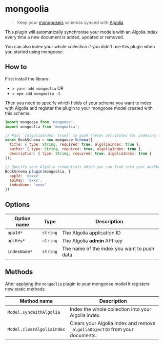 # mongoolia

> Keep your [mongoosejs](http://mongoosejs.com/) schemas synced with [Algolia](http://www.algolia.com)

This plugin will automatically synchronise your models with an Algolia index every time a new document is added, updated or removed.

You can also index your whole collection if you didn't use this plugin when you started using mongoose.

## How to

First install the library:

* `> yarn add mongoolia` OR
* `> npm add mongoolia -S`

Then you need to specify which fields of your schema you want to index with Algolia and register the plugin to your mongoose model created with this schema:

```js
import mongoose from 'mongoose';
import mongoolia from 'mongoolia';

// Pass `{algoliaIndex: true}` to push theses attributes for indexing to Algolia
const BookSchema = new mongoose.Schema({
  title: { type: String, required: true, algoliaIndex: true },
  author: { type: String, required: true, algoliaIndex: true },
  description: { type: String, required: true, algoliaIndex: true }
});

// Specify your Algolia credentials which you can find into your dashboard
BookSchema.plugin(mongoolia, {
  appId: 'xxxxx'
  apiKey: 'xxxx',
  indexName: 'xxxx'
})
```

## Options

| Option name  | Type     | Description
| -            | -        | -
| `appId*`     | `string` | The Algolia application ID
| `apiKey*`    | `string` | The Algolia **admin** API key
| `indexName*` | `string` | The name of the index you want to push data

## Methods

After applying the `mongoolia` plugin to your mongoose model it registers new static methods:

| Method name               | Description
| -                         | -
| `Model.syncWithAlgolia`   | Index the whole collection into your Algolia index.
| `Model.clearAlgoliaIndex` | Clears your Algolia index and remove `_algoliaObjectID` from your documents.
